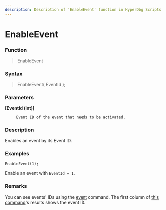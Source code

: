 ```yaml
---
description: Description of 'EnableEvent' function in HyperDbg Scripts
---
```


# EnableEvent

### Function

> EnableEvent

### Syntax

> EnableEvent\( EventId \);

### Parameters

**\[EventId \(int\)\]**

         Event ID of the event that needs to be activated.

### Description

Enables an event by its Event ID.

### Examples

`EnableEvent(1);`

Enable an event with `EventId = 1`.

### **Remarks**

You can see events' IDs using the [event](https://docs.hyperdbg.com/commands/debugging-commands/events) command. The first column of [this command](https://docs.hyperdbg.com/commands/debugging-commands/events)'s results shows the event ID.

